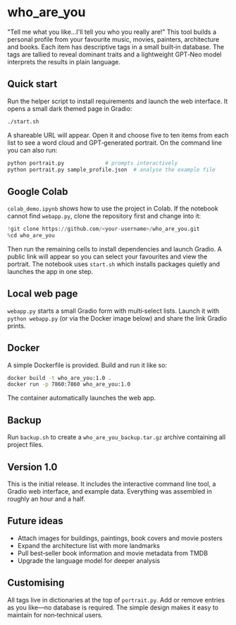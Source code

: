 # who_are_you

"Tell me what you like...I'll tell you who you really are!" This tool builds a personal profile from your favourite music, movies, painters, architecture and books. Each item has descriptive tags in a small built‑in database. The tags are tallied to reveal dominant traits and a lightweight GPT‑Neo model interprets the results in plain language.

## Quick start

Run the helper script to install requirements and launch the web interface. It
opens a small dark themed page in Gradio:

```bash
./start.sh
```

A shareable URL will appear. Open it and choose five to ten items from each list to see a word cloud and GPT‑generated portrait. On the command line you can also run:

```bash
python portrait.py             # prompts interactively
python portrait.py sample_profile.json  # analyse the example file
```

## Google Colab

`colab_demo.ipynb` shows how to use the project in Colab. If the notebook cannot find `webapp.py`, clone the repository first and change into it:

```python
!git clone https://github.com/<your-username>/who_are_you.git
%cd who_are_you
```

Then run the remaining cells to install dependencies and launch Gradio. A public
link will appear so you can select your favourites and view the portrait. The
notebook uses `start.sh` which installs packages quietly and launches the app in
one step.

## Local web page

`webapp.py` starts a small Gradio form with multi‑select lists. Launch it with `python webapp.py` (or via the Docker image below) and share the link Gradio prints.

## Docker

A simple Dockerfile is provided. Build and run it like so:

```bash
docker build -t who_are_you:1.0 .
docker run -p 7860:7860 who_are_you:1.0
```

The container automatically launches the web app.

## Backup

Run `backup.sh` to create a `who_are_you_backup.tar.gz` archive containing all project files.

## Version 1.0

This is the initial release. It includes the interactive command line tool, a Gradio web interface, and example data. Everything was assembled in roughly an hour and a half.

## Future ideas

* Attach images for buildings, paintings, book covers and movie posters
* Expand the architecture list with more landmarks
* Pull best‑seller book information and movie metadata from TMDB
* Upgrade the language model for deeper analysis

## Customising

All tags live in dictionaries at the top of `portrait.py`. Add or remove entries as you like—no database is required. The simple design makes it easy to maintain for non‑technical users.
